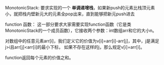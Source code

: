 MonotonicStack:
要求实现的一个 **单调递增栈**，如果新push的元素比栈顶元素小，就把栈内壁新元大的元素全pop出来，直到能够把新元push进去

function 函数：
这一部分要求大家需要实现function函数（它是类MonotonicStack的一个成员函数），它接收两个参数：int数组arr和它的大小n。

对数组中的任意元素arr[i]，我们定义它的价值为v[i]=arr[i]-arr[j]，其中，j是满足j>i且arr[j]<arr[i]的最小下标，
如果不存在这样的j，那么规定v[i]=arr[i]。

function返回每个元素的价值之和。